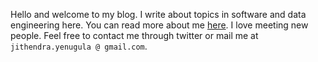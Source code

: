 Hello and welcome to my blog. I write about topics in software and data engineering here. You can read more about me [here](). I love meeting new people. Feel free to contact me through twitter or mail me at `jithendra.yenugula @ gmail.com`.